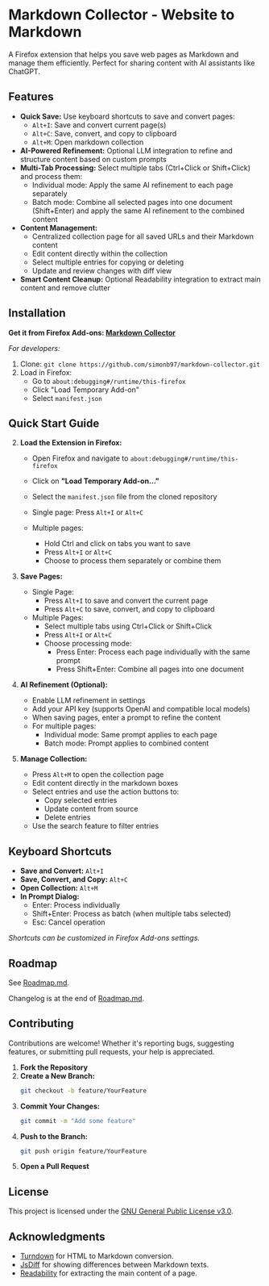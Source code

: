 # Markdown Collector - Website to Markdown

A Firefox extension that helps you save web pages as Markdown and manage them efficiently. Perfect for sharing content with AI assistants like ChatGPT.

## Features

- **Quick Save:** Use keyboard shortcuts to save and convert pages:
  - `Alt+I`: Save and convert current page(s)
  - `Alt+C`: Save, convert, and copy to clipboard
  - `Alt+M`: Open markdown collection
- **AI-Powered Refinement:** Optional LLM integration to refine and structure content based on custom prompts
- **Multi-Tab Processing:** Select multiple tabs (Ctrl+Click or Shift+Click) and process them:
  - Individual mode: Apply the same AI refinement to each page separately
  - Batch mode: Combine all selected pages into one document (Shift+Enter) and apply the same AI refinement to the combined content
- **Content Management:**
  - Centralized collection page for all saved URLs and their Markdown content
  - Edit content directly within the collection
  - Select multiple entries for copying or deleting
  - Update and review changes with diff view
- **Smart Content Cleanup:** Optional Readability integration to extract main content and remove clutter

## Installation

**Get it from Firefox Add-ons: [Markdown Collector](https://addons.mozilla.org/de/firefox/addon/markdown-collector/)**

_For developers:_

1. Clone: `git clone https://github.com/simonb97/markdown-collector.git`
2. Load in Firefox:
   - Go to `about:debugging#/runtime/this-firefox`
   - Click "Load Temporary Add-on"
   - Select `manifest.json`

## Quick Start Guide

2. **Load the Extension in Firefox:**

   - Open Firefox and navigate to `about:debugging#/runtime/this-firefox`
   - Click on **"Load Temporary Add-on..."**
   - Select the `manifest.json` file from the cloned repository

   - Single page: Press `Alt+I` or `Alt+C`
   - Multiple pages:
     - Hold Ctrl and click on tabs you want to save
     - Press `Alt+I` or `Alt+C`
     - Choose to process them separately or combine them

1. **Save Pages:**

   - Single Page:
     - Press `Alt+I` to save and convert the current page
     - Press `Alt+C` to save, convert, and copy to clipboard
   - Multiple Pages:
     - Select multiple tabs using Ctrl+Click or Shift+Click
     - Press `Alt+I` or `Alt+C`
     - Choose processing mode:
       - Press Enter: Process each page individually with the same prompt
       - Press Shift+Enter: Combine all pages into one document

1. **AI Refinement (Optional):**

   - Enable LLM refinement in settings
   - Add your API key (supports OpenAI and compatible local models)
   - When saving pages, enter a prompt to refine the content
   - For multiple pages:
     - Individual mode: Same prompt applies to each page
     - Batch mode: Prompt applies to combined content

1. **Manage Collection:**
   - Press `Alt+M` to open the collection page
   - Edit content directly in the markdown boxes
   - Select entries and use the action buttons to:
     - Copy selected entries
     - Update content from source
     - Delete entries
   - Use the search feature to filter entries

## Keyboard Shortcuts

- **Save and Convert:** `Alt+I`
- **Save, Convert, and Copy:** `Alt+C`
- **Open Collection:** `Alt+M`
- **In Prompt Dialog:**
  - Enter: Process individually
  - Shift+Enter: Process as batch (when multiple tabs selected)
  - Esc: Cancel operation

_Shortcuts can be customized in Firefox Add-ons settings._

## Roadmap

See [Roadmap.md](Roadmap.md).

Changelog is at the end of [Roadmap.md](Roadmap.md).

## Contributing

Contributions are welcome! Whether it's reporting bugs, suggesting features, or submitting pull requests, your help is appreciated.

1. **Fork the Repository**
2. **Create a New Branch:**
   ```bash
   git checkout -b feature/YourFeature
   ```
3. **Commit Your Changes:**
   ```bash
   git commit -m "Add some feature"
   ```
4. **Push to the Branch:**
   ```bash
   git push origin feature/YourFeature
   ```
5. **Open a Pull Request**

## License

This project is licensed under the [GNU General Public License v3.0](LICENSE).

## Acknowledgments

- [Turndown](https://github.com/domchristie/turndown) for HTML to Markdown conversion.
- [JsDiff](https://github.com/kpdecker/jsdiff) for showing differences between Markdown texts.
- [Readability](https://github.com/mozilla/readability) for extracting the main content of a page.
<!-- - [OkapiBM25](https://github.com/FurkanToprak/OkapiBM25) for calculating the relevance of a page to a query (used in the search feature). -->
